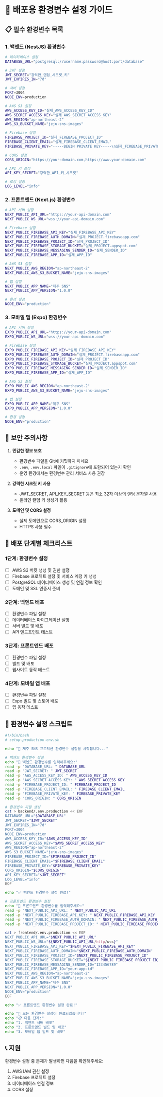# 🚀 배포용 환경변수 설정 가이드

## 📋 필수 환경변수 목록

### 1. 백엔드 (NestJS) 환경변수

```bash
# 데이터베이스 설정
DATABASE_URL="postgresql://username:password@host:port/database"

# JWT 설정
JWT_SECRET="강력한_랜덤_시크릿_키"
JWT_EXPIRES_IN="7d"

# 서버 설정
PORT=3004
NODE_ENV=production

# AWS S3 설정
AWS_ACCESS_KEY_ID="실제_AWS_ACCESS_KEY_ID"
AWS_SECRET_ACCESS_KEY="실제_AWS_SECRET_ACCESS_KEY"
AWS_REGION="ap-northeast-2"
AWS_S3_BUCKET_NAME="jeju-sns-images"

# Firebase 설정
FIREBASE_PROJECT_ID="실제_FIREBASE_PROJECT_ID"
FIREBASE_CLIENT_EMAIL="실제_FIREBASE_CLIENT_EMAIL"
FIREBASE_PRIVATE_KEY="-----BEGIN PRIVATE KEY-----\n실제_FIREBASE_PRIVATE_KEY\n-----END PRIVATE KEY-----\n"

# CORS 설정
CORS_ORIGIN="https://your-domain.com,https://www.your-domain.com"

# API 키 설정
API_KEY_SECRET="강력한_API_키_시크릿"

# 로깅 설정
LOG_LEVEL="info"
```

### 2. 프론트엔드 (Next.js) 환경변수

```bash
# API 서버 설정
NEXT_PUBLIC_API_URL="https://your-api-domain.com"
NEXT_PUBLIC_WS_URL="wss://your-api-domain.com"

# Firebase 설정
NEXT_PUBLIC_FIREBASE_API_KEY="실제_FIREBASE_API_KEY"
NEXT_PUBLIC_FIREBASE_AUTH_DOMAIN="실제_PROJECT.firebaseapp.com"
NEXT_PUBLIC_FIREBASE_PROJECT_ID="실제_PROJECT_ID"
NEXT_PUBLIC_FIREBASE_STORAGE_BUCKET="실제_PROJECT.appspot.com"
NEXT_PUBLIC_FIREBASE_MESSAGING_SENDER_ID="실제_SENDER_ID"
NEXT_PUBLIC_FIREBASE_APP_ID="실제_APP_ID"

# AWS S3 설정
NEXT_PUBLIC_AWS_REGION="ap-northeast-2"
NEXT_PUBLIC_AWS_S3_BUCKET_NAME="jeju-sns-images"

# 앱 설정
NEXT_PUBLIC_APP_NAME="제주 SNS"
NEXT_PUBLIC_APP_VERSION="1.0.0"

# 환경 설정
NODE_ENV="production"
```

### 3. 모바일 앱 (Expo) 환경변수

```bash
# API 서버 설정
EXPO_PUBLIC_API_URL="https://your-api-domain.com"
EXPO_PUBLIC_WS_URL="wss://your-api-domain.com"

# Firebase 설정
EXPO_PUBLIC_FIREBASE_API_KEY="실제_FIREBASE_API_KEY"
EXPO_PUBLIC_FIREBASE_AUTH_DOMAIN="실제_PROJECT.firebaseapp.com"
EXPO_PUBLIC_FIREBASE_PROJECT_ID="실제_PROJECT_ID"
EXPO_PUBLIC_FIREBASE_STORAGE_BUCKET="실제_PROJECT.appspot.com"
EXPO_PUBLIC_FIREBASE_MESSAGING_SENDER_ID="실제_SENDER_ID"
EXPO_PUBLIC_FIREBASE_APP_ID="실제_APP_ID"

# AWS S3 설정
EXPO_PUBLIC_AWS_REGION="ap-northeast-2"
EXPO_PUBLIC_AWS_S3_BUCKET_NAME="jeju-sns-images"

# 앱 설정
EXPO_PUBLIC_APP_NAME="제주 SNS"
EXPO_PUBLIC_APP_VERSION="1.0.0"

# 환경 설정
NODE_ENV="production"
```

## 🔐 보안 주의사항

1. **민감한 정보 보호**
   - 환경변수 파일을 Git에 커밋하지 마세요
   - `.env`, `.env.local` 파일이 `.gitignore`에 포함되어 있는지 확인
   - 운영 환경에서는 환경변수 관리 서비스 사용 권장

2. **강력한 시크릿 키 사용**
   - JWT_SECRET, API_KEY_SECRET 등은 최소 32자 이상의 랜덤 문자열 사용
   - 온라인 랜덤 키 생성기 활용

3. **도메인 및 CORS 설정**
   - 실제 도메인으로 CORS_ORIGIN 설정
   - HTTPS 사용 필수

## 🚀 배포 단계별 체크리스트

### 1단계: 환경변수 설정
- [ ] AWS S3 버킷 생성 및 권한 설정
- [ ] Firebase 프로젝트 설정 및 서비스 계정 키 생성
- [ ] PostgreSQL 데이터베이스 생성 및 연결 정보 확인
- [ ] 도메인 및 SSL 인증서 준비

### 2단계: 백엔드 배포
- [ ] 환경변수 파일 설정
- [ ] 데이터베이스 마이그레이션 실행
- [ ] 서버 빌드 및 배포
- [ ] API 엔드포인트 테스트

### 3단계: 프론트엔드 배포
- [ ] 환경변수 파일 설정
- [ ] 빌드 및 배포
- [ ] 웹사이트 동작 테스트

### 4단계: 모바일 앱 배포
- [ ] 환경변수 파일 설정
- [ ] Expo 빌드 및 스토어 배포
- [ ] 앱 동작 테스트

## 🔧 환경변수 설정 스크립트

```bash
#!/bin/bash
# setup-production-env.sh

echo "🚀 제주 SNS 프로덕션 환경변수 설정을 시작합니다..."

# 백엔드 환경변수 설정
echo "📝 백엔드 환경변수를 입력해주세요:"
read -p "DATABASE_URL: " DATABASE_URL
read -p "JWT_SECRET: " JWT_SECRET
read -p "AWS_ACCESS_KEY_ID: " AWS_ACCESS_KEY_ID
read -p "AWS_SECRET_ACCESS_KEY: " AWS_SECRET_ACCESS_KEY
read -p "FIREBASE_PROJECT_ID: " FIREBASE_PROJECT_ID
read -p "FIREBASE_CLIENT_EMAIL: " FIREBASE_CLIENT_EMAIL
read -p "FIREBASE_PRIVATE_KEY: " FIREBASE_PRIVATE_KEY
read -p "CORS_ORIGIN: " CORS_ORIGIN

# 환경변수 파일 생성
cat > backend/.env.production << EOF
DATABASE_URL="$DATABASE_URL"
JWT_SECRET="$JWT_SECRET"
JWT_EXPIRES_IN="7d"
PORT=3004
NODE_ENV=production
AWS_ACCESS_KEY_ID="$AWS_ACCESS_KEY_ID"
AWS_SECRET_ACCESS_KEY="$AWS_SECRET_ACCESS_KEY"
AWS_REGION="ap-northeast-2"
AWS_S3_BUCKET_NAME="jeju-sns-images"
FIREBASE_PROJECT_ID="$FIREBASE_PROJECT_ID"
FIREBASE_CLIENT_EMAIL="$FIREBASE_CLIENT_EMAIL"
FIREBASE_PRIVATE_KEY="$FIREBASE_PRIVATE_KEY"
CORS_ORIGIN="$CORS_ORIGIN"
API_KEY_SECRET="$JWT_SECRET"
LOG_LEVEL="info"
EOF

echo "✅ 백엔드 환경변수 설정 완료!"

# 프론트엔드 환경변수 설정
echo "📝 프론트엔드 환경변수를 입력해주세요:"
read -p "NEXT_PUBLIC_API_URL: " NEXT_PUBLIC_API_URL
read -p "NEXT_PUBLIC_FIREBASE_API_KEY: " NEXT_PUBLIC_FIREBASE_API_KEY
read -p "NEXT_PUBLIC_FIREBASE_AUTH_DOMAIN: " NEXT_PUBLIC_FIREBASE_AUTH_DOMAIN
read -p "NEXT_PUBLIC_FIREBASE_PROJECT_ID: " NEXT_PUBLIC_FIREBASE_PROJECT_ID

cat > frontend/.env.production << EOF
NEXT_PUBLIC_API_URL="$NEXT_PUBLIC_API_URL"
NEXT_PUBLIC_WS_URL="${NEXT_PUBLIC_API_URL/http/wss}"
NEXT_PUBLIC_FIREBASE_API_KEY="$NEXT_PUBLIC_FIREBASE_API_KEY"
NEXT_PUBLIC_FIREBASE_AUTH_DOMAIN="$NEXT_PUBLIC_FIREBASE_AUTH_DOMAIN"
NEXT_PUBLIC_FIREBASE_PROJECT_ID="$NEXT_PUBLIC_FIREBASE_PROJECT_ID"
NEXT_PUBLIC_FIREBASE_STORAGE_BUCKET="${NEXT_PUBLIC_FIREBASE_PROJECT_ID}.appspot.com"
NEXT_PUBLIC_FIREBASE_MESSAGING_SENDER_ID="123456789"
NEXT_PUBLIC_FIREBASE_APP_ID="your-app-id"
NEXT_PUBLIC_AWS_REGION="ap-northeast-2"
NEXT_PUBLIC_AWS_S3_BUCKET_NAME="jeju-sns-images"
NEXT_PUBLIC_APP_NAME="제주 SNS"
NEXT_PUBLIC_APP_VERSION="1.0.0"
NODE_ENV="production"
EOF

echo "✅ 프론트엔드 환경변수 설정 완료!"

echo "🎉 모든 환경변수 설정이 완료되었습니다!"
echo "📋 다음 단계:"
echo "1. 백엔드 서버 배포"
echo "2. 프론트엔드 빌드 및 배포"
echo "3. 모바일 앱 빌드 및 배포"
```

## 📞 지원

환경변수 설정 중 문제가 발생하면 다음을 확인해주세요:
1. AWS IAM 권한 설정
2. Firebase 프로젝트 설정
3. 데이터베이스 연결 정보
4. CORS 설정 